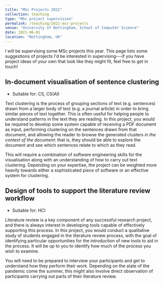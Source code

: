 ```yaml
---
title: "MSc Projects 2021"
collection: teaching
type: "MSc project supervision"
permalink: /teaching/2021-msc-projects
venue: "University of Nottingham, School of Computer Science"
date: 2021-06-01
location: "Nottingham, UK"
---
```


I will be supervising some MSc projects this year. This page lists some suggestions
of projects I'd be interested in supervising---if you have project ideas of your
own that look like they might fit, feel free to get in touch!

## In-document visualisation of sentence clustering

- Suitable for: CS, CS(AI)

Text clustering is the process of grouping sections of text (e.g. sentences)
drawn from a larger body of text (e.g. a journal article) in order to bring similar
pieces of text together. This is often useful for helping people to understand
patterns in the text they are reading. In this project, you would be required
to develop some system capable of receiving a PDF document as input, performing
clustering on the sentences drawn from that document, and allowing the reader
to browse the generated clusters _in the context of the document_: that is,
they should be able to explore the document and see which sentences relate to which
as they read.

This will require a combination of software engineering skills for the
visualisation along with an understanding of how to carry out text clustering.
Depending on your expertise, the project can be weighted more heavily towards
either a sophisticated piece of software or an effective system for clustering.

## Design of tools to support the literature review workflow

- Suitable for: HCI

Literature review is a key component of any successful research project, and
there is always interest in developing tools capable of effectively supporting
this process. In this project, you would conduct a qualitative study of students
engaged in the literature review process, with the goal of identifying
particular opportunities for the introduction of new tools to aid in the process.
It will be up to you to identify how much of the process you wish to examine.

You will need to be prepared to interview your participants and get to understand
how they perform their work. Depending on the state of the pandemic come the summer,
this might also involve direct observation of participants carrying out parts
of their literature review.
